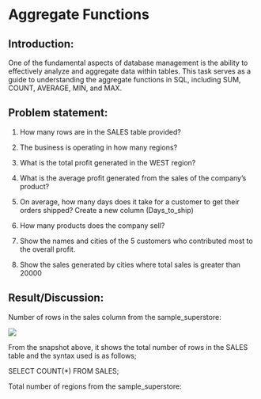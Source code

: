 # Aggregate Functions

## Introduction:
One of the fundamental aspects of database management is the ability to effectively analyze and aggregate data within tables. This task serves as a guide to understanding the aggregate functions in SQL, including SUM, COUNT, AVERAGE, MIN, and MAX.

## Problem statement:

1. How many rows are in the SALES table provided?

2. The business is operating in how many regions?

3. What is the total profit generated in the WEST region?

4. What is the average profit generated from the sales of the company’s product?

5. On average, how many days does it take for a customer to get their orders shipped? Create a new column (Days_to_ship)

6. How many products does the company sell?

7. Show the names and cities of the 5 customers who contributed most to the overall profit.

8. Show the sales generated by cities where total sales  is greater than 20000

## Result/Discussion:

Number of rows in the sales column from the sample_superstore:


![](Sales_Row.png)


From the snapshot above, it shows the total number of rows in the SALES table and the syntax used is as follows;

SELECT COUNT(*) FROM SALES;

Total number of regions from the sample_superstore:
